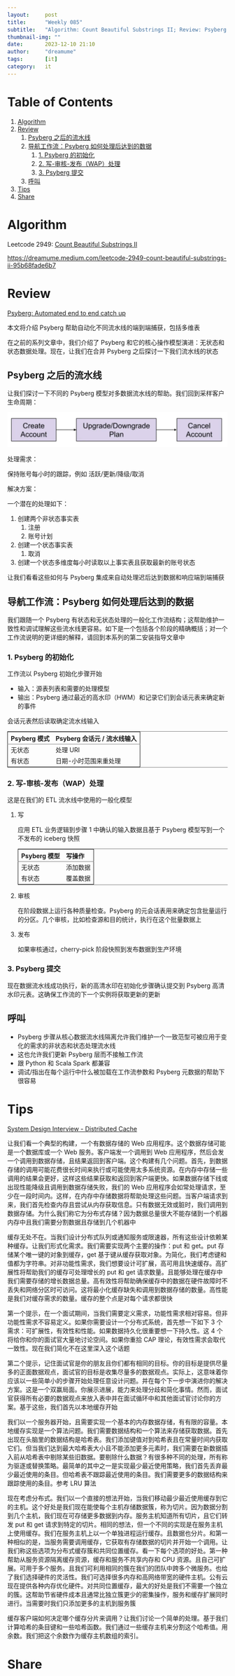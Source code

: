 ```yaml
---
layout:     post
title:      "Weekly 085"
subtitle:   "Algorithm: Count Beautiful Substrings II; Review: Psyberg: Automated end to end catch up; Tips: ; Share: "
thumbnail-img: ""
date:       2023-12-10 21:10
author:     "dreamume"
tags: 		[it]
category:   it
---
```

<head>
    <script src="https://cdn.mathjax.org/mathjax/latest/MathJax.js?config=TeX-AMS-MML_HTMLorMML" type="text/javascript"></script>
    <script type="text/x-mathjax-config">
        MathJax.Hub.Config({
            tex2jax: {
            skipTags: ['script', 'noscript', 'style', 'textarea', 'pre'],
            inlineMath: [['$','$']]
            }
        });
    </script>
</head>

# Table of Contents

1.  [Algorithm](#org9b3888b)
2.  [Review](#org805e930)
    1.  [Psyberg 之后的流水线](#orgad550f7)
    2.  [导航工作流：Psyberg 如何处理后达到的数据](#orge8c1242)
        1.  [1. Psyberg 的初始化](#org58ceeaf)
        2.  [2. 写-审核-发布（WAP）处理](#org9d65f38)
        3.  [3. Psyberg 提交](#org2f3bd58)
    3.  [呼叫](#org80a9e4b)
3.  [Tips](#org1a7fad1)
4.  [Share](#org90f2fbb)


<a id="org9b3888b"></a>

# Algorithm

Leetcode 2949: [Count Beautiful Substrings II](https://leetcode.com/problems/count-beautiful-substrings-ii/)

<https://dreamume.medium.com/leetcode-2949-count-beautiful-substrings-ii-95b68fade6b7>


<a id="org805e930"></a>

# Review

[Psyberg: Automated end to end catch up](https://netflixtechblog.com/3-psyberg-automated-end-to-end-catch-up-260fbe366fe2)

本文将介绍 Psyberg 帮助自动化不同流水线的端到端捕获，包括多维表

在之前的系列文章中，我们介绍了 Psyberg 和它的核心操作模型演进：无状态和状态数据处理。现在，让我们在合并 Psyberg 之后探讨一下我们流水线的状态


<a id="orgad550f7"></a>

## Psyberg 之后的流水线

让我们探讨一下不同的 Psyberg 模型对多数据流水线的帮助。我们回到采样客户生命周期：

![img](../img/psyberg_sample_customer_lifecycle.webp)

处理需求：

保持账号每小时的跟踪，例如 活跃/更新/降级/取消

解决方案：

一个潜在的处理如下：

1.  创建两个非状态事实表
    1.  注册
    2.  账号计划
2.  创建一个状态事实表
    1.  取消
3.  创建一个状态多维度每小时读取以上事实表且获取最新的账号状态

让我们看看这些如何与 Psyberg 集成来自动处理迟后达到数据和响应端到端捕获


<a id="orge8c1242"></a>

## 导航工作流：Psyberg 如何处理后达到的数据

我们跟随一个 Psyberg 有状态和无状态处理的一般化工作流结构；这帮助维护一致性和调试理解这些流水线更容易。如下是一个包括各个阶段的精确概括；对一个工作流说明的更详细的解释，请回到本系列的第二安装指导文章中


<a id="org58ceeaf"></a>

### 1. Psyberg 的初始化

工作流以 Psyberg 初始化步骤开始

-   输入：源表列表和需要的处理模型
-   输出：Psyberg 通过最近的高水印（HWM）和记录它们到会话元表来确定新的事件

会话元表然后读取确定流水线输入

<table border="2" cellspacing="0" cellpadding="6" rules="groups" frame="hsides">


<colgroup>
<col  class="org-left" />

<col  class="org-left" />
</colgroup>
<thead>
<tr>
<th scope="col" class="org-left">Psyberg 模式</th>
<th scope="col" class="org-left">Psyberg 会话元 / 流水线输入</th>
</tr>
</thead>

<tbody>
<tr>
<td class="org-left">无状态</td>
<td class="org-left">处理 URI</td>
</tr>


<tr>
<td class="org-left">有状态</td>
<td class="org-left">日期-小时范围来重处理</td>
</tr>
</tbody>
</table>


<a id="org9d65f38"></a>

### 2. 写-审核-发布（WAP）处理

这是在我们的 ETL 流水线中使用的一般化模型

1.  写

    应用 ETL 业务逻辑到步骤 1 中确认的输入数据且基于 Psyberg 模型写到一个不发布的 iceberg 快照
    
    <table border="2" cellspacing="0" cellpadding="6" rules="groups" frame="hsides">
    
    
    <colgroup>
    <col  class="org-left" />
    
    <col  class="org-left" />
    </colgroup>
    <thead>
    <tr>
    <th scope="col" class="org-left">Psyberg 模型</th>
    <th scope="col" class="org-left">写操作</th>
    </tr>
    </thead>
    
    <tbody>
    <tr>
    <td class="org-left">无状态</td>
    <td class="org-left">添加数据</td>
    </tr>
    
    
    <tr>
    <td class="org-left">有状态</td>
    <td class="org-left">覆盖数据</td>
    </tr>
    </tbody>
    </table>

2.  审核

    在阶段数据上运行各种质量检查。Psyberg 的元会话表用来确定包含批量运行的分区。几个审核，比如检查源和目的统计，执行在这个批量数据上

3.  发布

    如果审核通过，cherry-pick 阶段快照到发布数据到生产环境


<a id="org2f3bd58"></a>

### 3. Psyberg 提交

现在数据流水线成功执行，新的高清水印在初始化步骤确认提交到 Psyberg 高清水印元表。这确保工作流的下一个实例将获取更新的更新


<a id="org80a9e4b"></a>

## 呼叫

-   Psyberg 步骤从核心数据流水线隔离允许我们维护一个一致范型可被应用于变化的需求的非状态和状态处理流水线
-   这也允许我们更新 Psyberg 层而不接触工作流
-   跟 Python 和 Scala Spark 都兼容
-   调试/指出在每个运行中什么被加载在工作流参数和 Psyberg 元数据的帮助下很容易


<a id="org1a7fad1"></a>

# Tips

[System Design Interview - Distributed Cache](https://www.youtube.com/watch?v=iuqZvajTOyA)

让我们看一个典型的构建，一个有数据存储的 Web 应用程序。这个数据存储可能是一个数据库或一个 Web 服务。客户端发一个调用到 Web 应用程序，然后会发一个调用到数据存储，且结果返回到客户端。这个构建有几个问题。首先，到数据存储的调用可能花费很长时间来执行或可能使用太多系统资源。在内存中存储一些调用的结果会更好，这样这些结果获取和返回到客户端更快。如果数据存储下线或出现性能降级且调用到数据存储失败，我们的 Web 应用程序会如常处理请求，至少在一段时间内。这样，在内存中存储数据将帮助处理这些问题。当客户端请求到来，我们首先检查内存且尝试从内存获取信息。只有数据无效或脏时，我们调用到数据存储。为什么我们称它为分布式存储？因为数据总量很大不能存储到一个机器内存中且我们需要分割数据且存储到几个机器中

缓存无处不在。当我们设计分布式队列或通知服务或限速器，所有这些设计依赖某种缓存。让我们形式化需求。我们需要实现两个主要的操作：put 和 get。put 存储某个唯一键的对象到缓存，get 基于键从缓存获取对象。为简化，我们考虑键和值都为字符串。对非功能性需求，我们想要设计可扩展，高可用且快速缓存。高扩展性将帮助我们的缓存可处理增长的 put 和 get 请求数量。且能够处理在缓存中我们需要存储的增长数据总量。高有效性将帮助确保缓存中的数据在硬件故障时不丢失和网络分区时可访问。这将最小化缓存缺失和调用到数据存储的数量。高性能是我们对缓存需求的数量。缓存的整个点是对每个请求都很快

第一个提示，在一个面试期间，当我们需要定义需求，功能性需求相对容易。但非功能性需求不容易定义。如果你需要设计一个分布式系统，首先想一下如下 3 个需求：可扩展性，有效性和性能。如果数据持久化很重要想一下持久性。这 4 个将给你和你的面试官大量地讨论空间。如果你重拾 CAP 理论，有效性需求会取代一致性。现在我们简化不在这里深入这个话题

第二个提示，记住面试官是你的朋友且你们都有相同的目标。你的目标是提供尽量多的正面数据观点，面试官的目标是收集尽量多的数据观点。实际上，这意味着你应该以一些简单小的步骤开始处理任意设计问题。并在每个下一步中演进你的解决方案。这是一个双赢局面。你展示进展，能力来处理分歧和简化事情。然而，面试官获得所有必要的数据观点来放入表中并在面试循环中和其他面试官讨论你的方案。基于这些，我们首先以本地缓存开始

我们以一个服务器开始，且需要实现一个基本的内存数据存储，有有限的容量。本地缓存实现是一个算法问题。我们需要数据结构和一个算法来存储获取数据。首先出现在头脑里的数据结构是哈希表。我们添加键值对到哈希表且在常量时间内获取它们。但当我们达到最大哈希表大小且不能添加更多元素时，我们需要在新数据插入前从哈希表中剔除某些旧数据。要剔除什么数据？有很多种不同的处理，所有称为驱逐或替换策略。最简单的其中之一是实现最少最近使用策略，我们首先丢弃最少最近使用的条目。但哈希表不跟踪最近使用的条目。我们需要更多的数据结构来跟踪使用的条目。参考 LRU 算法

现在考虑分布式。我们以一个直接的想法开始，当我们移动最少最近使用缓存到它的主机。这个好处是我们现在能使每个主机存储数据簇，称为切片。因为数据分割到几个主机，我们现在可存储更多数据到内存。服务主机知道所有切片，且它们转发 put 和 get 请求到特定的切片。相同的想法，但一个不同的实现是在服务主机上使用缓存。我们在服务主机上以一个单独进程运行缓存。且数据也分片。和第一种相似的是，当服务需要调用缓存，它获取有存储数据的切片并开始一个调用。让我们称这些选项为分布式缓存簇和共同位置缓存。看一下每个选项的好处。第一种帮助从服务资源隔离缓存资源，缓存和服务不共享内存和 CPU 资源。且自己可扩展。可用于多个服务。且我们可利用相同的簇在我们的团队中跨多个微服务。也给了我们选择硬件的灵活性。我们可选择很多内存和高网络带宽的硬件主机。公有云现在提供各种内存优化硬件。对共同位置缓存，最大的好处是我们不需要一个独立的簇。这帮助节省硬件成本且通常比独立簇更少的密集操作，服务和缓存扩展同时进行。当需要时我们只添加更多的主机到服务簇

缓存客户端如何决定哪个缓存分片来调用？让我们讨论一个简单的处理。基于我们计算哈希的条目键和一些哈希函数。我们通过一些缓存主机来分割这个哈希值。用余数。我们把这个余数作为缓存主机数组的索引。


<a id="org90f2fbb"></a>

# Share

